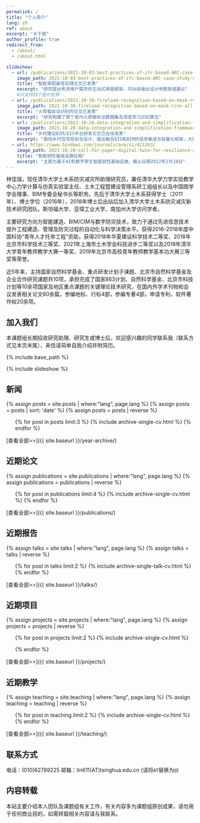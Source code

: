 ```yaml
---
permalink: /
title: "个人简介"
lang: zh
ref: about
excerpt: "关于我"
author_profile: true
redirect_from: 
  - /about/
  - /about.html

slideshow:
  - url: /publications/2021-10-03-best-practices-of-ifc-based-ARC-case-study
    image_path: 2021-10-03-best-practices-of-ifc-based-ARC-case-study-ga.jpg
    title: "智能审图最佳实践论文已发表"
    excerpt: "研究提出考虑用户需求的主动式审图框架，可动态输出设计参数取值建议"
    #只支持四个图片轮转
  - url: /publications/2021-10-30-fireload-recognition-based-on-mask-rcnn
    image_path: 2021-10-30-fireload-recognition-based-on-mask-rcnn-all.jpg
    title: "火荷载自动识别的论文已发表"
    excerpt: "研究构建了首个室内火荷载标注数据集及深度学习识别算法"
  - url: /publications/2021-10-28-data-integration-and-simplification-framework-for-site-planning-and-building-design
    image_path: 2021-10-28-data-integration-and-simplification-framework-for-site-planning-and-building-design-ga.jpg
    title: "乡村建设BIM/GIS平台研发论文已在线发表"
    excerpt: "面向乡村住宅规划与设计，提出融合GIS和BIM的信息集成与轻量化框架，大幅提升数据整合及可视化效率"
  - url: https://www.hindawi.com/journals/ace/si/421263/
    image_path: 2021-10-20-call-for-paper-digital-twin-for-resilience-ga.jpg
    title: "智能韧性基础设施征稿"
    excerpt: "主题为基于AI和数字孪生智能韧性基础设施，截止日期2022年2月18日"
---
```


林佳瑞，现任清华大学土木系防灾减灾所助理研究员，兼任清华大学力学实验教学中心力学计算与仿真实验室主任、土木工程暨建设管理系研工组组长以及中国图学学会理事、BIM专委会秘书长等职务。先后于清华大学土木系获得学士（2011年）、博士学位（2016年），2018年博士后出站后加入清华大学土木系防灾减灾新技术研究团队。斯坦福大学、亚琛工业大学、南加州大学访问学者。

主要研究方向为智能建造、BIM/CIM与数字防灾技术，致力于通过先进信息技术提升工程建造、管理及防灾过程的自动化与科学决策水平。获得2016-2018年度中国科协“青年人才托举工程”资助，获得2018年华夏建设科学技术二等奖、2018年北京市科学技术三等奖、2021年上海市土木学会科技进步二等奖以及2018年清华大学青年教师教学大赛一等奖、2019年北京市高校青年教师教学基本功大赛三等奖等荣誉。

近5年来，主持国家自然科学基金、重点研发计划子课题、北京市自然科学基金及企业合作研究课题共10项，承担完成了国家863计划、自然科学基金、北京市科技计划等10余项国家及地区重点课题的关键理论技术研究，在国内外学术刊物和会议发表相关论文60余篇，参编地标、行标4部，参编专著4部，申请专利、软件著作权20余项。

## 加入我们
本课题组长期招收研究助理、研究生或博士后，欢迎感兴趣的同学联系我（联系方式见本页末尾），来信请简单自我介绍并附简历。

{% include base_path %}

{% include slideshow %}

## 新闻
{% assign posts = site.posts | where:"lang", page.lang %}
{% assign posts = posts | sort: 'date' %}
{% assign posts = posts | reverse %}
<ul>{% for post in posts limit:3 %}
  {% include archive-single-cv.html %}
{% endfor %}</ul>

[查看全部>>]({{ site.baseurl }}/year-archive/)
## 近期论文
{% assign publications = site.publications | where:"lang", page.lang %}
{% assign publications = publications | reverse %}
<ul>{% for post in publications limit:4 %}
  {% include archive-single-cv.html %}
{% endfor %}</ul>

[查看全部>>]({{ site.baseurl }}/publications/)
## 近期报告
{% assign talks = site.talks | where:"lang", page.lang %}
{% assign talks = talks | reverse %}
<ul>{% for post in talks limit:2 %}
  {% include archive-single-talk-cv.html %}
{% endfor %}</ul>

[查看全部>>]({{ site.baseurl }}/talks/)
## 近期项目
{% assign projects = site.projects | where:"lang", page.lang %}
{% assign projects = projects | reverse %}
<ul>{% for post in projects limit:2 %}
  {% include archive-single-cv.html %}

{% endfor %}</ul>

[查看全部>>]({{ site.baseurl }}/projects/)
## 近期教学
{% assign teaching = site.teaching | where:"lang", page.lang %}
{% assign teaching = teaching | reverse %}
<ul>{% for post in teaching limit:2 %}
  {% include archive-single-cv.html %}
{% endfor %}</ul>

[查看全部>>]({{ site.baseurl }}/teaching/)
## 联系方式
电话：(010)62789225
邮箱：lin611(AT)tsinghua.edu.cn (请将`AT`替换为`@`)

## 内容转载
本站主要介绍本人团队及课题组有关工作，有关内容多为课题组原创成果，请勿用于任何商业目的，如需转载相关内容请与我联系。